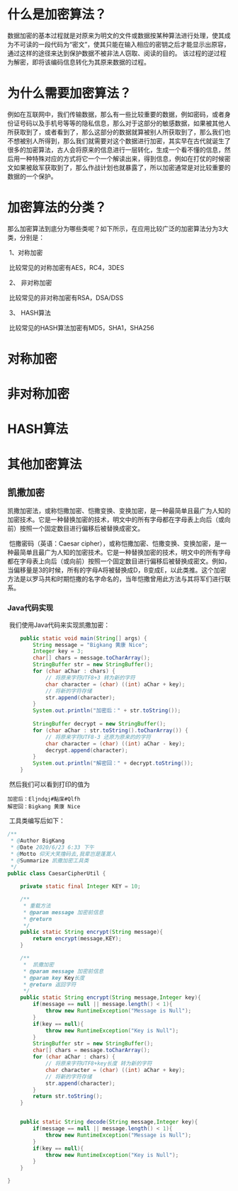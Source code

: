 # 什么是加密算法？

​			数据加密的基本过程就是对原来为明文的文件或数据按某种算法进行处理，使其成为不可读的一段代码为“密文”，使其只能在输入相应的密钥之后才能显示出原容，通过这样的途径来达到保护数据不被非法人窃取、阅读的目的。 该过程的逆过程为解密，即将该编码信息转化为其原来数据的过程。

# 为什么需要加密算法？

​			例如在互联网中，我们传输数据，那么有一些比较重要的数据，例如密码，或者身份证号码以及手机号等等的隐私信息，那么对于这部分的敏感数据，如果被其他人所获取到了，或者看到了，那么这部分的数据就算被别人所获取到了，那么我们也不想被别人所得到，那么我们就需要对这个数据进行加密，其实早在古代就诞生了很多的加密算法，古人会将原来的信息进行一层转化，生成一个看不懂的信息，然后用一种特殊对应的方式将它一个一个解读出来，得到信息，例如在打仗的时候密文如果被敌军获取到了，那么作战计划也就暴露了，所以加密通常是对比较重要的数据的一个保护。

# 加密算法的分类？

​			那么加密算法到底分为哪些类呢？如下所示，在应用比较广泛的加密算法分为3大类，分别是：

​						1、对称加密

​									比较常见的对称加密有AES，RC4，3DES 

​						2、 非对称加密

​									比较常见的非对称加密有RSA，DSA/DSS 

​						3、 HASH算法

​									比较常见的HASH算法加密有MD5，SHA1，SHA256

# 对称加密



# 非对称加密



# HASH算法



# 其他加密算法

## 凯撒加密

​			凯撒加密法，或称恺撒加密、恺撒变换、变换加密，是一种最简单且最广为人知的加密技术。它是一种替换加密的技术，明文中的所有字母都在字母表上向后（或向前）按照一个固定数目进行偏移后被替换成密文。

​			恺撒密码（英语：Caesar cipher），或称恺撒加密、恺撒变换、变换加密，是一种最简单且最广为人知的加密技术。它是一种替换加密的技术，明文中的所有字母都在字母表上向后（或向前）按照一个固定数目进行偏移后被替换成密文。例如，当偏移量是3的时候，所有的字母A将被替换成D，B变成E，以此类推。这个加密方法是以罗马共和时期恺撒的名字命名的，当年恺撒曾用此方法与其将军们进行联系。

### Java代码实现

​			我们使用Java代码来实现凯撒加密：

```java
    public static void main(String[] args) {
        String message = "Bigkang 黄康 Nice";
        Integer key = 3;
        char[] chars = message.toCharArray();
        StringBuffer str = new StringBuffer();
        for (char aChar : chars) {
            // 将原来字符UTF8+3 转为新的字符
            char character = (char) ((int) aChar + key);
            // 将新的字符存储
            str.append(character);
        }
        System.out.println("加密后：" + str.toString());
        
        StringBuffer decrypt = new StringBuffer();
        for (char aChar : str.toString().toCharArray()) {
            // 将原来字符UTF8-3 还原为原来的的字符
            char character = (char) ((int) aChar - key);
            decrypt.append(character);
        }
        System.out.println("解密回：" + decrypt.toString());
    }
```

​			然后我们可以看到打印的值为

```
加密后：Eljndqj#黇庺#Qlfh
解密回：Bigkang 黄康 Nice
```

​			工具类编写后如下：

```java
/**
 * @Author BigKang
 * @Date 2020/6/23 6:33 下午
 * @Motto 仰天大笑撸码去,我辈岂是蓬蒿人
 * @Summarize 凯撒加密工具类
 */
public class CaesarCipherUtil {

    private static final Integer KEY = 10;

    /**
     * 重载方法
     * @param message 加密前信息
     * @return
     */
    public static String encrypt(String message){
        return encrypt(message,KEY);
    }

    /**
     *  凯撒加密
     * @param message 加密前信息
     * @param key Key长度
     * @return 返回字符
     */
    public static String encrypt(String message,Integer key){
        if(message == null || message.length() < 1){
            throw new RuntimeException("Message is Null");
        }
        if(key == null){
            throw new RuntimeException("Key is Null");
        }
        StringBuffer str = new StringBuffer();
        char[] chars = message.toCharArray();
        for (char aChar : chars) {
            // 将原来字符UTF8+key长度 转为新的字符
            char character = (char) ((int) aChar + key);
            // 将新的字符存储
            str.append(character);
        }
        return str.toString();
    }


    public static String decode(String message,Integer key){
        if(message == null || message.length() < 1){
            throw new RuntimeException("Message is Null");
        }
        if(key == null){
            throw new RuntimeException("Key is Null");
        }
    }

}

```


